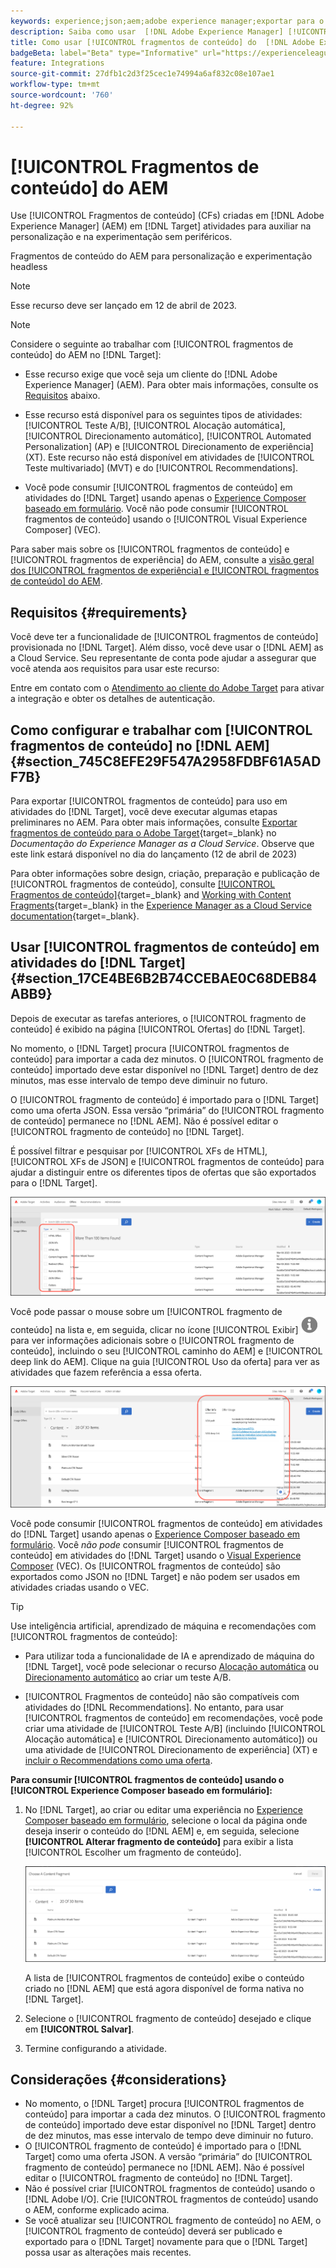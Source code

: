 ```yaml
---
keywords: experience;json;aem;adobe experience manager;exportar para o adobe target;fragmentos de conteúdo;fragmentos;CF;cf; sem cabeçalho; personalização; experimentação
description: Saiba como usar  [!DNL Adobe Experience Manager] [!UICONTROL fragmentos de conteúdo] em atividades do  [!DNL Adobe Target] .
title: Como usar [!UICONTROL fragmentos de conteúdo] do  [!DNL Adobe Experience Manager]  (AEM)?
badgeBeta: label="Beta" type="Informative" url="https://experienceleague.adobe.com/docs/target/using/introduction/intro.html#beta newtab=true" tooltip="What are Target Beta release features?"
feature: Integrations
source-git-commit: 27dfb1c2d3f25cec1e74994a6af832c08e107ae1
workflow-type: tm+mt
source-wordcount: '760'
ht-degree: 92%

---
```


# [!UICONTROL Fragmentos de conteúdo] do AEM

Use [!UICONTROL Fragmentos de conteúdo] (CFs) criadas em [!DNL Adobe Experience Manager] (AEM) em [!DNL Target] atividades para auxiliar na personalização e na experimentação sem periféricos.

Fragmentos de conteúdo do AEM para personalização e experimentação headless

>[!NOTE]
>
>Esse recurso deve ser lançado em 12 de abril de 2023.

>[!NOTE]
>
>Considere o seguinte ao trabalhar com [!UICONTROL fragmentos de conteúdo] do AEM no [!DNL Target]:
> 
>* Esse recurso exige que você seja um cliente do [!DNL Adobe Experience Manager] (AEM). Para obter mais informações, consulte os [Requisitos](#section_AE6F0971E1574B3AA324003599B96E5A) abaixo.
>
>* Esse recurso está disponível para os seguintes tipos de atividades: [!UICONTROL Teste A/B], [!UICONTROL Alocação automática], [!UICONTROL Direcionamento automático], [!UICONTROL Automated Personalization] (AP) e [!UICONTROL Direcionamento de experiência] (XT). Este recurso não está disponível em atividades de [!UICONTROL Teste multivariado] (MVT) e do [!UICONTROL Recommendations].
>
>* Você pode consumir [!UICONTROL fragmentos de conteúdo] em atividades do [!DNL Target] usando apenas o [Experience Composer baseado em formulário](/help/main/c-experiences/form-experience-composer.md). Você não pode consumir [!UICONTROL fragmentos de conteúdo] usando o [!UICONTROL Visual Experience Composer] (VEC).


Para saber mais sobre os [!UICONTROL fragmentos de conteúdo] e [!UICONTROL fragmentos de experiência] do AEM, consulte a [visão geral dos [!UICONTROL fragmentos de experiência] e [!UICONTROL fragmentos de conteúdo] do AEM](/help/main/c-integrating-target-with-mac/aem/aem-experience-and-content-fragments.md).

## Requisitos {#requirements}

Você deve ter a funcionalidade de [!UICONTROL fragmentos de conteúdo] provisionada no [!DNL Target]. Além disso, você deve usar o [!DNL AEM] as a Cloud Service. Seu representante de conta pode ajudar a assegurar que você atenda aos requisitos para usar este recurso:

Entre em contato com o [Atendimento ao cliente do Adobe Target](/help/main/cmp-resources-and-contact-information.md#reference_ACA3391A00EF467B87930A450050077C) para ativar a integração e obter os detalhes de autenticação.

## Como configurar e trabalhar com [!UICONTROL fragmentos de conteúdo] no [!DNL AEM] {#section_745C8EFE29F547A2958FDBF61A5ADF7B}

Para exportar [!UICONTROL fragmentos de conteúdo] para uso em atividades do [!DNL Target], você deve executar algumas etapas preliminares no AEM. Para obter mais informações, consulte [Exportar fragmentos de conteúdo para o Adobe Target](https://experienceleague.adobe.com/docs/experience-manager-cloud-service/content/sites/integrations/content-fragments-target.html){target=_blank} no *Documentação do Experience Manager as a Cloud Service*. Observe que este link estará disponível no dia do lançamento (12 de abril de 2023)

Para obter informações sobre design, criação, preparação e publicação de [!UICONTROL fragmentos de conteúdo], consulte [[!UICONTROL Fragmentos de conteúdo]](https://experienceleague.adobe.com/docs/experience-manager-cloud-service/content/sites/authoring/fundamentals/content-fragments.html?lang=pt-BR){target=_blank} and [Working with Content Fragments](https://experienceleague.adobe.com/docs/experience-manager-cloud-service/content/sites/administering/content-fragments/content-fragments.html?lang=pt-BR){target=_blank} in the [Experience Manager as a Cloud Service documentation](https://experienceleague.adobe.com/docs/experience-manager-cloud-service/content/home.html?lang=pt-BR){target=_blank}.

## Usar [!UICONTROL fragmentos de conteúdo] em atividades do [!DNL Target] {#section_17CE4BE6B2B74CCEBAE0C68DEB84ABB9}

Depois de executar as tarefas anteriores, o [!UICONTROL fragmento de conteúdo] é exibido na página [!UICONTROL Ofertas] do [!DNL Target].

No momento, o [!DNL Target] procura [!UICONTROL fragmentos de conteúdo] para importar a cada dez minutos. O [!UICONTROL fragmento de conteúdo] importado deve estar disponível no [!DNL Target] dentro de dez minutos, mas esse intervalo de tempo deve diminuir no futuro.

O [!UICONTROL fragmento de conteúdo] é importado para o [!DNL Target] como uma oferta JSON. Essa versão “primária” do [!UICONTROL fragmento de conteúdo] permanece no [!DNL AEM]. Não é possível editar o [!UICONTROL fragmento de conteúdo] no [!DNL Target].

É possível filtrar e pesquisar por [!UICONTROL XFs de HTML], [!UICONTROL XFs de JSON] e [!UICONTROL fragmentos de conteúdo] para ajudar a distinguir entre os diferentes tipos de ofertas que são exportados para o [!DNL Target].

![Filtrar por tipos de fragmento de conteúdo (HTML ou JSON) na interface do Target](/help/main/c-integrating-target-with-mac/aem/assets/fragment-types.png)

Você pode passar o mouse sobre um [!UICONTROL fragmento de conteúdo] na lista e, em seguida, clicar no ícone [!UICONTROL Exibir] ![Ícone de informação](/help/main/c-integrating-target-with-mac/aem/assets/icon-info.png) para ver informações adicionais sobre o [!UICONTROL fragmento de conteúdo], incluindo o seu [!UICONTROL caminho do AEM] e [!UICONTROL deep link do AEM]. Clique na guia [!UICONTROL Uso da oferta] para ver as atividades que fazem referência a essa oferta.

![Pop-up de informações do fragmento de conteúdo](/help/main/c-integrating-target-with-mac/aem/assets/cf-info-popup.png)

Você pode consumir [!UICONTROL fragmentos de conteúdo] em atividades do [!DNL Target] usando apenas o [Experience Composer baseado em formulário](/help/main/c-experiences/form-experience-composer.md). Você *não pode* consumir [!UICONTROL fragmentos de conteúdo] em atividades do [!DNL Target] usando o [Visual Experience Composer](/help/main/c-experiences/c-visual-experience-composer/visual-experience-composer.md) (VEC). Os [!UICONTROL fragmentos de conteúdo] são exportados como JSON no [!DNL Target] e não podem ser usados em atividades criadas usando o VEC.

>[!TIP]
>
>Use inteligência artificial, aprendizado de máquina e recomendações com [!UICONTROL fragmentos de conteúdo]:
>
>* Para utilizar toda a funcionalidade de IA e aprendizado de máquina do [!DNL Target], você pode selecionar o recurso [Alocação automática](/help/main/c-activities/automated-traffic-allocation/automated-traffic-allocation.md#concept_A1407678796B4C569E94CBA8A9F7F5D4) ou [Direcionamento automático](/help/main/c-activities/auto-target/auto-target-to-optimize.md) ao criar um teste A/B.
>
>* [!UICONTROL Fragmentos de conteúdo] não são compatíveis com atividades do [!DNL Recommendations]. No entanto, para usar [!UICONTROL fragmentos de conteúdo] em recomendações, você pode criar uma atividade de [!UICONTROL Teste A/B] (incluindo [!UICONTROL Alocação automática] e [!UICONTROL Direcionamento automático]) ou uma atividade de [!UICONTROL Direcionamento de experiência] (XT) e [incluir o Recommendations como uma oferta](/help/main/c-recommendations/recommendations-as-an-offer.md).


**Para consumir [!UICONTROL fragmentos de conteúdo] usando o [!UICONTROL Experience Composer baseado em formulário]:**

1. No [!DNL Target], ao criar ou editar uma experiência no [Experience Composer baseado em formulário](/help/main/c-experiences/form-experience-composer.md#task_FAC842A6535045B68B4C1AD3E657E56E), selecione o local da página onde deseja inserir o conteúdo do [!DNL AEM] e, em seguida, selecione **[!UICONTROL Alterar fragmento de conteúdo]** para exibir a lista [!UICONTROL Escolher um fragmento de conteúdo].

   ![imagem content_fragment_list](/help/main/c-integrating-target-with-mac/aem/assets/choose-content-fragment.png)

   A lista de [!UICONTROL fragmentos de conteúdo] exibe o conteúdo criado no [!DNL AEM] que está agora disponível de forma nativa no [!DNL Target].

1. Selecione o [!UICONTROL fragmento de conteúdo] desejado e clique em **[!UICONTROL Salvar]**.
1. Termine configurando a atividade.

## Considerações {#considerations}

* No momento, o [!DNL Target] procura [!UICONTROL fragmentos de conteúdo] para importar a cada dez minutos. O [!UICONTROL fragmento de conteúdo] importado deve estar disponível no [!DNL Target] dentro de dez minutos, mas esse intervalo de tempo deve diminuir no futuro.
* O [!UICONTROL fragmento de conteúdo] é importado para o [!DNL Target] como uma oferta JSON. A versão “primária” do [!UICONTROL fragmento de conteúdo] permanece no [!DNL AEM]. Não é possível editar o [!UICONTROL fragmento de conteúdo] no [!DNL Target].
* Não é possível criar [!UICONTROL fragmentos de conteúdo] usando o [!DNL Adobe I/O]. Crie [!UICONTROL fragmentos de conteúdo] usando o AEM, conforme explicado acima.
* Se você atualizar seu [!UICONTROL fragmento de conteúdo] no AEM, o [!UICONTROL fragmento de conteúdo] deverá ser publicado e exportado para o [!DNL Target] novamente para que o [!DNL Target] possa usar as alterações mais recentes.
